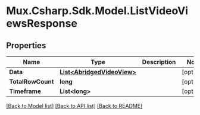 # Mux.Csharp.Sdk.Model.ListVideoViewsResponse

## Properties

Name | Type | Description | Notes
------------ | ------------- | ------------- | -------------
**Data** | [**List&lt;AbridgedVideoView&gt;**](AbridgedVideoView.md) |  | [optional] 
**TotalRowCount** | **long** |  | [optional] 
**Timeframe** | **List&lt;long&gt;** |  | [optional] 

[[Back to Model list]](../README.md#documentation-for-models) [[Back to API list]](../README.md#documentation-for-api-endpoints) [[Back to README]](../README.md)

